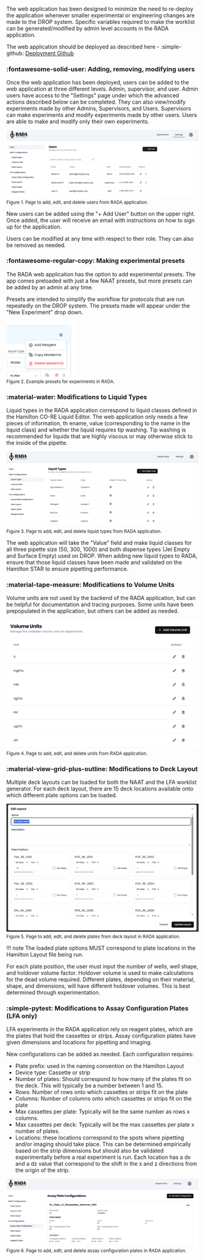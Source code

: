 The web application has been designed to minimize the need to re-deploy the application whenever smaller experimental or engineering changes are made to the DROP system. Specific variables required to make the worklist can be generated/modified by admin level accounts in the RADA application. 

The web application should be deployed as described here - :simple-github: [Deployment Github](https://github.com/Global-Health-Labs/RADA-Deployment)

### :fontawesome-solid-user: **Adding, removing, modifying users**

Once the web application has been deployed, users can be added to the web application at three different levels. Admin, supervisor, and user. Admin users have access to the "Settings" page under which the advanced actions described below can be completed. They can also view/modify experiments made by other Admins, Supervisors, and Users. Supervisors can make experiments and modify experiments made by other users. Users are able to make and modify only their own experiments. 

![RADA Users Page](./images/RADA_settings_users.png) <br>
<small>Figure 1. Page to add, edit, and delete users from RADA application. </small>

New users can be added using the "+ Add User" button on the upper right. Once added, the user will receive an email with instructions on how to sign up for the application. 

Users can be modified at any time with respect to their role. They can also be removed as needed. 

### :fontawesome-regular-copy: **Making experimental presets**

The RADA web application has the option to add experimental presets. The app comes preloaded with just a few NAAT presets, but more presets can be added by an admin at any time. 

Presets are intended to simplify the workflow for protocols that are run repeatedly on the DROP system. The presets made will appear under the "New Experiment" drop down. 

![RADA new experiment](./images/RADA_NAAT_experiment_dropdown.PNG) <br>
<small>Figure 2. Example presets for experiments in RADA. </small>

### :material-water: **Modifications to Liquid Types**

Liquid types in the RADA application correspond to liquid classes defined in the Hamilton CO-RE Liquid Editor. The web application only needs a few pieces of information, th ename, value (corresponding to the name in the liquid class) and whether the liquid requires tip washing. Tip washing is recommended for liquids that are highly viscous or may otherwise stick to the inside of the pipette. 

![RADA Liquid Types](./images/RADA_settings_Liquid_Types.PNG) <br>
<small>Figure 3. Page to add, edit, and delete liquid types from RADA application. </small>

The web application will take the "Value" field and make liquid classes for all three pipette size (50, 300, 1000) and both dispense types (Jet Empty and Surface Empty) used on DROP. When adding new liquid types to RADA, ensure that those liquid classes have been made and validated on the Hamilton STAR to ensure pipetting performance. 

### :material-tape-measure: **Modifications to Volume Units**

Volume units are not used by the backend of the RADA application, but can be helpful for documentation and tracing purposes. Some units have been prepopulated in the application, but others can be added as needed. 

![RADA Volume Units](./images/RADA_settings_volume_units.PNG) <br>
<small>Figure 4. Page to add, edit, and delete units from RADA application. </small>

### :material-view-grid-plus-outline: **Modifications to Deck Layout**

Multiple deck layouts can be loaded for both the NAAT and the LFA worklist generator. For each deck layout, there are 15 deck locations available onto which different plate options can be loaded. 

![RADA Edit Deck Layout](./images/RADA_settings_deck_layout_edit.PNG) <br>
<small>Figure 5. Page to add, edit, and delete plates from deck layout in RADA application. </small>

!!! note 
    The loaded plate options MUST correspond to plate locations in the Hamilton Layout file being run.

For each plate position, the user must input the number of wells, well shape, and holdover volume factor. Holdover volume is used to make calculations for the dead volume required. Different plates, depending on their material, shape, and dimensions, will have different holdover volumes. This is best determined through experimentation. 

### :simple-pytest: **Modifications to Assay Configuration Plates (LFA only)**

LFA experiments in the RADA application rely on reagent plates, which are the plates that hold the cassettes or strips. Assay configuration plates have given dimensions and locations for pipetting and imaging. 

New configurations can be added as needed. Each configuration requires:

- Plate prefix: used in the naming convention on the Hamilton Layout
- Device type: Cassette or strip 
- Number of plates: Should correspond to how many of the plates fit on the deck. This will typically be a number between 1 and 15. 
- Rows: Number of rows onto which cassettes or strips fit on the plate 
- Columns: Number of columns onto which cassettes or strips fit on the plate 
- Max cassettes per plate: Typically will be the same number as rows x columns. 
- Max cassettes per deck: Typically will be the max cassettes per plate x number of plates. 
- Locations: these locations correspond to the spots where pipetting and/or imaging should take place. This can be determined empirically based on the strip dimensions but should also be validated experimentally before a real experiment is run. Each location has a dx and a dz value that correspond to the shift in the x and z directions from the origin of the strip. 

![RADA Edit Assay Plate Config](./images/RADA_settings_assay_plate_config.PNG) <br>
<small>Figure 6. Page to add, edit, and delete assay configuration plates in RADA application. </small>


